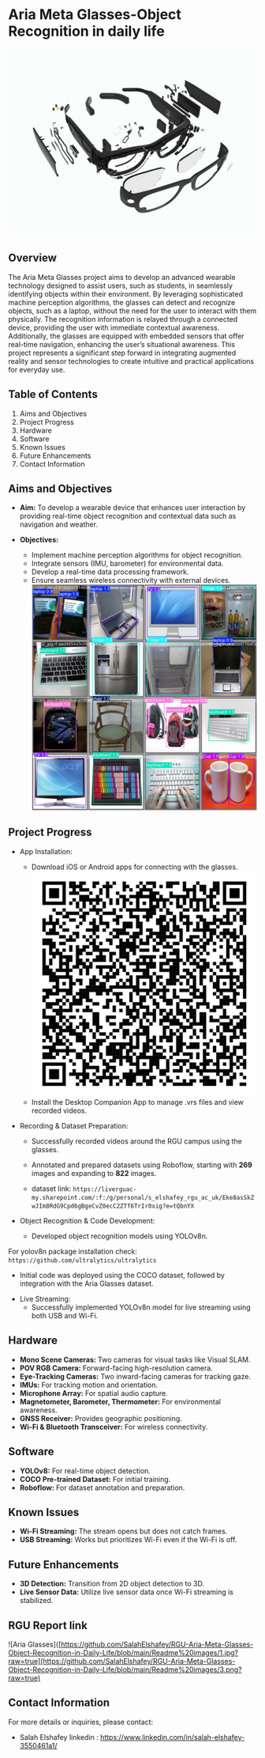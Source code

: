 # Aria Meta Glasses-Object Recognition in daily life
   ![Aria Glasses](https://github.com/SalahElshafey/RGU-Aria-Meta-Glasses-Object-Recognition-in-Daily-Life/blob/main/Readme%20images/1.jpg?raw=true)
## Overview

The Aria Meta Glasses project aims to develop an advanced wearable technology designed to assist users, such as students, in seamlessly identifying objects within their environment. By leveraging sophisticated machine perception algorithms, the glasses can detect and recognize objects, such as a laptop, without the need for the user to interact with them physically. The recognition information is relayed through a connected device, providing the user with immediate contextual awareness. Additionally, the glasses are equipped with embedded sensors that offer real-time navigation, enhancing the user’s situational awareness. This project represents a significant step forward in integrating augmented reality and sensor technologies to create intuitive and practical applications for everyday use.

## Table of Contents
1. Aims and Objectives
2. Project Progress
3. Hardware
4. Software
5. Known Issues
6. Future Enhancements
7. Contact Information

## Aims and Objectives
* **Aim:** To develop a wearable device that enhances user interaction by providing real-time object recognition and contextual data such as navigation and weather.

* **Objectives:**
   - Implement machine perception algorithms for object recognition.
   - Integrate sensors (IMU, barometer) for environmental data.
   - Develop a real-time data processing framework.
   - Ensure seamless wireless connectivity with external devices.
![detection](https://github.com/SalahElshafey/RGU-Aria-Meta-Glasses-Object-Recognition-in-Daily-Life/blob/main/Readme%20images/2.jpg?raw=true)

## Project Progress
* App Installation:

   - Download iOS or Android apps for connecting with the glasses.
   ![aria installation](https://github.com/SalahElshafey/RGU-Aria-Meta-Glasses-Object-Recognition-in-Daily-Life/blob/main/Readme%20images/3.png?raw=true)
   - Install the Desktop Companion App to manage .vrs files and view recorded videos.
* Recording & Dataset Preparation:
 

    - Successfully recorded videos around the RGU campus using the glasses.
    - Annotated and prepared datasets using Roboflow, starting with **269** images and expanding to **822** images.

    - dataset link:
    ``` https://liverguac-my.sharepoint.com/:f:/g/personal/s_elshafey_rgu_ac_uk/Eke8asSkZwJIm8RdG9Cpd6gBgeCvZ0ecC2ZTf6TrIr0xig?e=tQbnYX ```

* Object Recognition & Code Development:

  - Developed object recognition models using YOLOv8n.

For yolov8n package installation check:
``` https://github.com/ultralytics/ultralytics ```
  - Initial code was deployed using the COCO dataset, followed by integration with the Aria Glasses dataset.
* Live Streaming:
  - Successfully implemented YOLOv8n model for live streaming using both USB and Wi-Fi.

## Hardware
- **Mono Scene Cameras:** Two cameras for visual tasks like Visual SLAM.
- **POV RGB Camera:** Forward-facing high-resolution camera.
- **Eye-Tracking Cameras:** Two inward-facing cameras for tracking gaze.
- **IMUs:** For tracking motion and orientation.
- **Microphone Array:** For spatial audio capture.
- **Magnetometer, Barometer, Thermometer:** For environmental awareness.
- **GNSS Receiver:** Provides geographic positioning.
- **Wi-Fi & Bluetooth Transceiver:** For wireless connectivity.

## Software
- **YOLOv8:** For real-time object detection.
- **COCO Pre-trained Dataset:** For initial training.
- **Roboflow:** For dataset annotation and preparation.

## Known Issues
- **Wi-Fi Streaming:** The stream opens but does not catch frames.
- **USB Streaming:** Works but prioritizes Wi-Fi even if the Wi-Fi is off.

## Future Enhancements
- **3D Detection:** Transition from 2D object detection to 3D.
- **Live Sensor Data:** Utilize live sensor data once Wi-Fi streaming is stabilized.

## RGU Report link
![Aria Glasses]([https://github.com/SalahElshafey/RGU-Aria-Meta-Glasses-Object-Recognition-in-Daily-Life/blob/main/Readme%20images/1.jpg?raw=true](https://github.com/SalahElshafey/RGU-Aria-Meta-Glasses-Object-Recognition-in-Daily-Life/blob/main/Readme%20images/3.png?raw=true)
## Contact Information
For more details or inquiries, please contact:
- Salah Elshafey
linkedin : https://www.linkedin.com/in/salah-elshafey-3550461a1/









